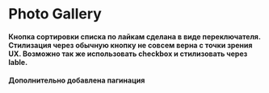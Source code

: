 # Photo Gallery

#### Кнопка сортировки списка по лайкам сделана в виде переключателя. Стилизация через обычную кнопку не совсем верна с точки зрения UX. Возможно так же использовать checkbox и стилизовать через lable.
#### Дополнительно добавлена пагинация
